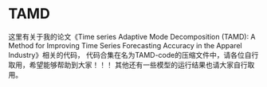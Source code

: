 # TAMD
这里有关于我的论文《Time series Adaptive Mode Decomposition (TAMD): A Method for Improving Time Series Forecasting Accuracy in the Apparel Industry》相关的代码，
代码合集在名为TAMD-code的压缩文件中，请各位自行取用，希望能够帮助到大家！！！
其他还有一些模型的运行结果也请大家自行取用。
